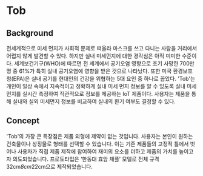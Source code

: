 # Tob

## Background  
전세계적으로 미세 먼지가 사회적 문제로 떠올라 마스크를 쓰고 다니는 사람을 거리에서 어렵지 않게 발견할 수 있다. 하지만 실내 미세먼지에 대한 경각심은 아직 미미한 수준이다. 세계보건기구(WHO)에 따르면 전 세계에서 공기오염 영향으로 조기 사망한 700만명 중 61%가 특히 실내 공기오염에 영향을 받은 것으로 나타났다. 또한 미국 환경보호청(EPA)은 실내 공기를 현대인의 건강을 위협하는 5대 요인 중 하나로 꼽았다. 'Tob'는 개인이 일상 속에서 지속적이고 정확하게 실내 미세 먼지 정보를 알 수 있도록 실내 미세 먼지를 실시간 측정하여 직관적으로 정보를 제공하는 IoT 제품이다. 사용자는 제품을 통해 실내와 실외 미세먼지 정보를 비교하여 실내의 환기 여부도 결정할 수 있다.

## Concept  
'Tob'의 가장 큰 특장점은 제품 외형에 제약이 없는 것입니다. 사용자는 본인이 원하는 건축물이나 상징물로 형태를 선택할 수 있습니다. 이는 기존 제품들의 고정적 틀에서 벗어나 사용자가 직접 제품 제작에 참여하여 재미의 요소를 더하고 제품의 가치를 높이고자 의도되었습니다. 프로토타입은 ‘한동대 효암 채플’ 모델로 전체 규격 32cm*8cm*22cm으로 제작되었습니다.

